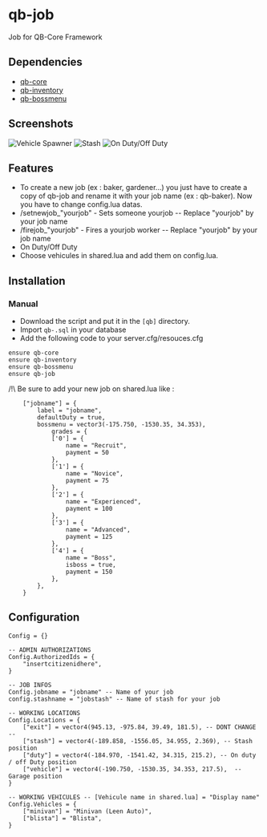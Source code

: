 # qb-job
Job for QB-Core Framework

## Dependencies
- [qb-core](https://github.com/qbcore-framework/qb-core)
- [qb-inventory](https://github.com/qbcore-framework/qb-inventory)
- [qb-bossmenu](https://github.com/qbcore-framework/qb-bossmenu)

## Screenshots
![Vehicle Spawner](https://imgur.com/bDYiFoG.png)
![Stash](https://imgur.com/8fvy9FA.png)
![On Duty/Off Duty](https://i.imgur.com/CM34EsL.png)

## Features
- To create a new job (ex : baker, gardener...) you just have to create a copy of qb-job and rename it with your job name (ex : qb-baker). Now you have to change config.lua datas. 
- /setnewjob_"yourjob" - Sets someone yourjob -- Replace "yourjob" by your job name
- /firejob_"yourjob" - Fires a yourjob worker -- Replace "yourjob" by your job name
- On Duty/Off Duty
- Choose vehicules in shared.lua and add them on config.lua.

## Installation
### Manual
- Download the script and put it in the `[qb]` directory.
- Import `qb-.sql` in your database
- Add the following code to your server.cfg/resouces.cfg
```
ensure qb-core
ensure qb-inventory
ensure qb-bossmenu
ensure qb-job
```

/!\ Be sure to add your new job on shared.lua like : 
```
	["jobname"] = {
		label = "jobname",
		defaultDuty = true,
		bossmenu = vector3(-175.750, -1530.35, 34.353),
			grades = {
            ['0'] = {
                name = "Recruit",
                payment = 50
            },
			['1'] = {
                name = "Novice",
                payment = 75
            },
			['2'] = {
                name = "Experienced",
                payment = 100
            },
			['3'] = {
                name = "Advanced",
                payment = 125
            },
			['4'] = {
                name = "Boss",
				isboss = true,
                payment = 150
            },
        },
	}

```

## Configuration
```
Config = {}

-- ADMIN AUTHORIZATIONS
Config.AuthorizedIds = {
    "insertcitizenidhere",
}

-- JOB INFOS
Config.jobname = "jobname" -- Name of your job
config.stashname = "jobstash" -- Name of stash for your job

-- WORKING LOCATIONS
Config.Locations = {
    ["exit"] = vector4(945.13, -975.84, 39.49, 181.5), -- DONT CHANGE --
    ["stash"] = vector4(-189.858, -1556.05, 34.955, 2.369), -- Stash position
    ["duty"] = vector4(-184.970, -1541.42, 34.315, 215.2), -- On duty / off Duty position
    ["vehicle"] = vector4(-190.750, -1530.35, 34.353, 217.5),  -- Garage position
}

-- WORKING VEHICULES -- [Vehicule name in shared.lua] = "Display name"
Config.Vehicles = {
    ["minivan"] = "Minivan (Leen Auto)", 
    ["blista"] = "Blista",
}
```
